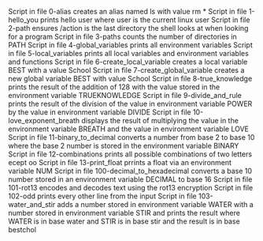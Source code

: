 Script in file 0-alias creates an alias named ls with value rm *
Script in file 1-hello_you prints hello user where user is the current linux user
Script in file 2-path ensures /action is the last directory the shell looks at when looking for a program
Script in file 3-paths counts the number of directories in PATH
Script in file 4-global_variables prints all environment variables
Script in file 5-local_variables prints all local variables and environment variables and functions
Script in file 6-create_local_variable creates a local variable BEST with a value School
Script in file 7-create_global_variable creates a new global variable BEST with value School
Script in file 8-true_knowledge prints the result of the addition of 128 with the value stored in the environment variable TRUEKNOWLEDGE
Script in file 9-divide_and_rule prints the result of the division of the value in environment variable POWER by the value in environment variable DIVIDE
Script in file 10-love_exponent_breath displays the result of multiplying the value in the environment variable BREATH and the value in environment variable LOVE
Script in file 11-binary_to_decimal converts a number from base 2 to base 10 where the base 2 number is stored in the environment variable BINARY
Script in file 12-combinations prints all possible combinations of two letters ecept oo
Script in file 13-print_float prrints a float via an environment variable NUM
Script in file 100-decimal_to_hexadecimal converts a base 10 number stored in an environment variable DECIMAL to base 16
Script in file 101-rot13 encodes and decodes text using the rot13 encryption
Script in file 102-odd prints every other line from the input
Script in file 103-water_and_stir adds a number stored in environment variable WATER with a number stored in environment variable STIR and prints the result where WATER is in base water and STIR is in base stir and the result is in base bestchol

